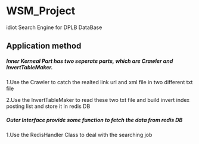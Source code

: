 # WSM_Project
idiot Search Engine for DPLB DataBase


## Application method 

##### Inner Kerneal Part has two seperate parts, which are Crawler and InvertTableMaker.

1.Use the Crawler to catch the realted link url and xml file in two different txt file

2.Use the InvertTableMaker to read these two txt file and build invert index posting list and store it in redis DB
 
##### Outer Interface provide some function to fetch the data from redis DB

1.Use the RedisHandler Class to deal with the searching job




